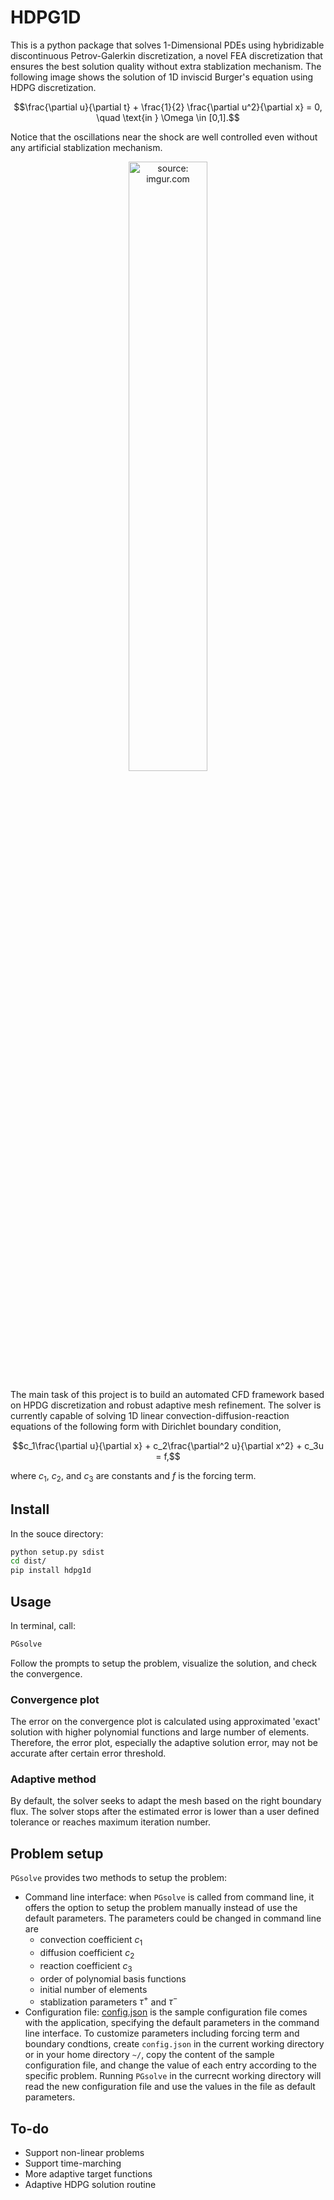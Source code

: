 # HDPG1D
This is a python package that solves 1-Dimensional PDEs using hybridizable discontinuous Petrov-Galerkin discretization, a novel FEA discretization that ensures the best solution quality without extra stablization mechanism. The following image shows the solution of 1D inviscid Burger's equation using HDPG discretization. 
```math
\frac{\partial u}{\partial t} + \frac{1}{2} \frac{\partial u^2}{\partial x} = 0, \quad \text{in } \Omega \in [0,1].
```
Notice that the oscillations near the shock are well controlled even without any artificial stablization mechanism.

<p align="center">
<img align="centre" img src="http://i.imgur.com/HrWIi4s.png" width="50%" height="50%" title="source: imgur.com" />
</p>

The main task of this project is to build an automated CFD framework based on HPDG discretization and robust adaptive mesh refinement. The solver is currently capable of solving 1D linear convection-diffusion-reaction equations of the following form with Dirichlet boundary condition,
```math
c_1\frac{\partial u}{\partial x} + c_2\frac{\partial^2 u}{\partial x^2} + c_3u = f,
```
where $`c_1`$, $`c_2`$, and $`c_3`$ are constants and $`f`$ is the forcing term.

## Install
In the souce directory: 
```bash
python setup.py sdist
cd dist/
pip install hdpg1d
```

## Usage
In terminal, call:
```bash
PGsolve
```
Follow the prompts to setup the problem, visualize the solution, and check the convergence.

### Convergence plot
The error on the convergence plot is calculated using approximated 'exact' solution with higher polynomial functions and large number of elements. Therefore, the error plot, especially the adaptive solution error, may not be accurate after certain error threshold.

### Adaptive method
By default, the solver seeks to adapt the mesh based on the right boundary flux. The solver stops after the estimated error is lower than a user defined tolerance or reaches maximum iteration number.

## Problem setup
`PGsolve` provides two methods to setup the problem:
* Command line interface: when `PGsolve` is called from command line, it offers the option to setup the problem manually instead of use the default parameters. The parameters could be changed in command line are
	- convection coefficient $`c_1`$
	- diffusion coefficient $`c_2`$
	- reaction coefficient $`c_3`$
	- order of polynomial basis functions
	- initial number of elements
	- stablization parameters $`\tau^+`$ and $`\tau^-`$
* Configuration file: [config.json](hdpg1d/config/config.json) is the sample configuration file comes with the application, specifying the default parameters in the command line interface. To customize parameters including forcing term and boundary condtions, create `config.json` in the current working directory or in your home directory `~/`, copy the content of the sample configuration file, and change the value of each entry according to the specific problem.  Running `PGsolve` in the currecnt working directory will read the new configuration file and use the values in the file as default parameters.

## To-do
* Support non-linear problems
* Support time-marching
* More adaptive target functions
* Adaptive HDPG solution routine
